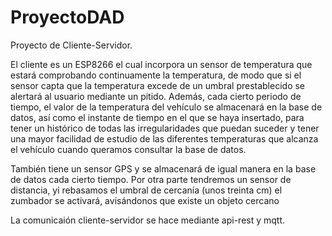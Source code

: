 # ProyectoDAD
 Proyecto de Cliente-Servidor.

El cliente es un ESP8266 el cual incorpora un sensor de temperatura que  estará comprobando continuamente la temperatura, de modo que si el sensor capta que la temperatura excede de un umbral prestablecido se alertará al usuario mediante un pitido.
Además, cada cierto periodo de tiempo, el valor de la temperatura del vehículo se almacenará en la base de datos, así como el instante de tiempo en el que se haya insertado, para tener un histórico de todas las irregularidades que puedan suceder y tener una mayor facilidad de estudio de las diferentes temperaturas que alcanza el vehículo cuando queramos consultar la base de datos.

También tiene un sensor GPS y se almacenará de igual manera en la base de datos cada cierto tiempo.
Por otra parte tendremos un sensor de distancia, yi rebasamos el umbral de cercanía (unos treinta cm) el zumbador se activará, avisándonos que existe un objeto cercano 

La comunicaión cliente-servidor se hace mediante api-rest y mqtt.
